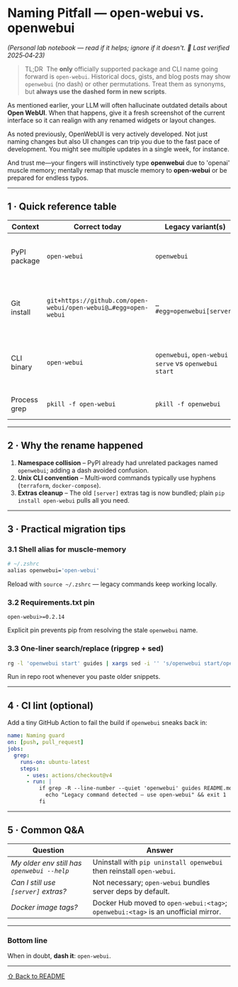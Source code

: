 # Naming Pitfall — **open‑webui** vs. **openwebui**  
*(Personal lab notebook — read if it helps; ignore if it doesn't. 🙂 Last verified 2025‑04‑23)*

> TL;DR  The **only** officially supported package and CLI name going forward is `open-webui`. Historical docs, gists, and blog posts may show `openwebui` (no dash) or other permutations. Treat them as synonyms, but **always use the dashed form in new scripts**.

As mentioned earlier, your LLM will often hallucinate outdated details about **Open WebUI**. When that happens, give it a fresh screenshot of the current interface so it can realign with any renamed widgets or layout changes.

As noted previously, OpenWebUI is very actively developed. Not just naming changes but also UI changes can trip you due to the fast pace of development. You might see multiple updates in a single week, for instance. 

And trust me—your fingers will instinctively type **openwebui** due to 'openai' muscle memory; mentally remap that muscle memory to **open‑webui** or be prepared for endless typos.

---

## 1 · Quick reference table

| Context | Correct today | Legacy variant(s) | Notes |
|---------|---------------|-------------------|-------|
| PyPI package | `open-webui` | `openwebui` | Wheels were republished under dashed name in v0.2.14. |
| Git install | `git+https://github.com/open-webui/open-webui@…#egg=open-webui` | `…#egg=openwebui[server]` | Replace egg fragment with `open-webui`; extras tag `[server]` is now implicit. |
| CLI binary | `open-webui` | `openwebui`, `open-webui serve` vs `openwebui start` | Sub‑command renamed: `serve` (dashed) supersedes `start`. |
| Process grep | `pkill -f open-webui` | `pkill -f openwebui` | Adjust monitoring scripts. |

---

## 2 · Why the rename happened

1. **Namespace collision** – PyPI already had unrelated packages named `openwebui`; adding a dash avoided confusion.
2. **Unix CLI convention** – Multi‑word commands typically use hyphens (`terraform`, `docker‑compose`).
3. **Extras cleanup** – The old `[server]` extras tag is now bundled; plain `pip install open-webui` pulls all you need.

---

## 3 · Practical migration tips

### 3.1 Shell alias for muscle‑memory
```zsh
# ~/.zshrc
aalias openwebui='open-webui'
```
Reload with `source ~/.zshrc` — legacy commands keep working locally.

### 3.2 Requirements.txt pin
```text
open-webui>=0.2.14
```
Explicit pin prevents pip from resolving the stale `openwebui` name.

### 3.3 One‑liner search/replace (ripgrep + sed)
```bash
rg -l 'openwebui start' guides | xargs sed -i '' 's/openwebui start/open-webui serve/g'
```
Run in repo root whenever you paste older snippets.

---

## 4 · CI lint (optional)
Add a tiny GitHub Action to fail the build if `openwebui` sneaks back in:
```yaml
name: Naming guard
on: [push, pull_request]
jobs:
  grep:
    runs-on: ubuntu-latest
    steps:
      - uses: actions/checkout@v4
      - run: |
          if grep -R --line-number --quiet 'openwebui' guides README.md; then
            echo "Legacy command detected — use open-webui" && exit 1
          fi
```

---

## 5 · Common Q&A

| Question | Answer |
|----------|--------|
| *My older env still has `openwebui --help`* | Uninstall with `pip uninstall openwebui` then reinstall `open-webui`. |
| *Can I still use `[server]` extras?* | Not necessary; `open-webui` bundles server deps by default. |
| *Docker image tags?* | Docker Hub moved to `open-webui:<tag>`; `openwebui:<tag>` is an unofficial mirror. |

---

### Bottom line

When in doubt, **dash it**: `open-webui`.

---

[⇧ Back to README](../README.md)
